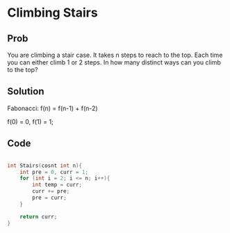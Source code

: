 # Climbing Stairs

## Prob

You are climbing a stair case. It takes n steps to reach to the top.
Each time you can either climb 1 or 2 steps. In how many distinct ways can you climb to the top?

## Solution

Fabonacci: f(n) = f(n-1) + f(n-2)

f(0) = 0, f(1) = 1;

## Code

```cpp

int Stairs(cosnt int n){
	int pre = 0, curr = 1;
	for (int i = 2; i <= n; i++){
		int temp = curr;
		curr += pre;
		pre = curr;
	}

	return curr;
}

```
